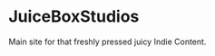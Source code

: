 <html>
<head>
  <link rel="stylesheet" href="styles.css">
</head>
<body>

<h1>JuiceBoxStudios</h1>
<p>Main site for that freshly pressed juicy Indie Content.</p>

</body>
</html>

